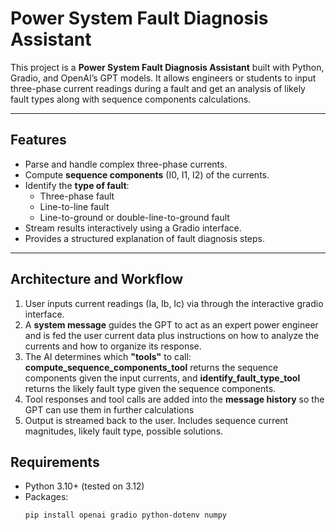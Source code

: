 # Power System Fault Diagnosis Assistant

This project is a **Power System Fault Diagnosis Assistant** built with Python, Gradio, and OpenAI’s GPT models. It allows engineers or students to input three-phase current readings during a fault and get an analysis of likely fault types along with sequence components calculations.

---

## Features

- Parse and handle complex three-phase currents.
- Compute **sequence components** (I0, I1, I2) of the currents.
- Identify the **type of fault**:
  - Three-phase fault
  - Line-to-line fault
  - Line-to-ground or double-line-to-ground fault
- Stream results interactively using a Gradio interface.
- Provides a structured explanation of fault diagnosis steps.

---

## Architecture and Workflow

1. User inputs current readings (Ia, Ib, Ic) via through the interactive gradio interface.
2. A **system message** guides the GPT to act as an expert power engineer and is fed the user current data plus instructions on how to analyze the currents and how to organize its response.
3. The AI determines which **"tools"** to call: **compute_sequence_components_tool** returns the sequence components given the input currents, and **identify_fault_type_tool** returns the likely fault type given the sequence components.
4. Tool responses and tool calls are added into the **message history** so the GPT can use them in further calculations
5. Output is streamed back to the user. Includes sequence current magnitudes, likely fault type, possible solutions. 
  


## Requirements

- Python 3.10+ (tested on 3.12)
- Packages:
  ```bash
  pip install openai gradio python-dotenv numpy
